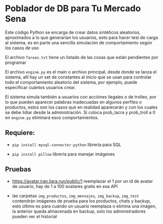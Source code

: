 # Poblador de DB para Tu Mercado Sena

Este código Python se encarga de crear datos sintéticos aleatorios, aproximados a lo que generarían los usuarios, esto para hacer test de carga al sistema, es en parte una sencilla simulación de comportamiento según los casos de uso

El archivo `Tareas.txt` tiene un listado de las cosas que están pendientes por programar

El archivo `engine.py` es el main o archivo principal, desde donde se lanza el sistema, allí hay un set de constantes al inicio que se usan para controlar todo el comportamiento aleatorio del sistema, por ejemplo, puede especificar cuántos usuarios crear.

El sistema simula también a usuarios con acciónes ilegales o de trolleo, por lo que pueden aparecer palabras inadecuadas en algunos perfiles o productos, estos son los casos que en realidad aparecerán y con los cuales se debe lidiar desde la administración. Si coloca prob_lacra y prob_troll a 0 en `engine.py` eliminará esos comportamientos.

## Requiere:

- `pip install mysql-connector-python` librería para SQL

- `pip install pillow` librería para manejar imágenes

## Pruebas

- https://avatar.iran.liara.run/public/1 reemplazar el 1 por un id de avatar de usuario, hay de 1 a 100 avatares gratis en esa API

- las carpetas `img_productos`, `img_mensajes`, `img_backup`, `img_test` contendrán imágenes de prueba para los productos, chats y backup, esto último es para cuando un usuario reemplaza o elimina una imágen, la anterior queda almacenada en backup, solo los administradores pueden ver el historial
